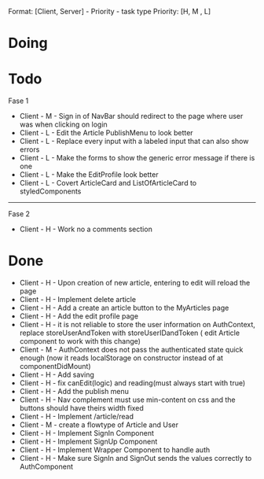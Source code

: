 Format: [Client, Server] - Priority - task type
Priority: [H, M , L]

# Doing

# Todo

Fase 1

* Client - M - Sign in of NavBar should redirect to the page where user was when clicking on login
* Client - L - Edit the Article PublishMenu to look better
* Client - L - Replace every input with a labeled input that can also show errors
* Client - L - Make the forms to show the generic error message if there is one
* Client - L - Make the EditProfile look better
* Client - L - Covert ArticleCard and ListOfArticleCard to styledComponents

---

Fase 2

* Client - H - Work no a comments section

# Done

* Client - H - Upon creation of new article, entering to edit will reload the page
* Client - H - Implement delete article
* Client - H - Add a create an article button to the MyArticles page
* Client - H - Add the edit profile page
* Client - H - it is not reliable to store the user information on AuthContext, replace storeUserAndToken with storeUserIDandToken ( edit Article component to work with this change)
* Client - M - AuthContext does not pass the authenticated state quick enough (now it reads localStorage on constructor instead of at componentDidMount)
* Client - H - Add saving
* Client - H - fix canEdit(logic) and reading(must always start with true)
* Client - H - Add the publish menu
* Client - H - Nav complement must use min-content on css and the buttons should have theirs width fixed
* Client - H - Implement /article/read
* Client - M - create a flowtype of Article and User
* Client - H - Implement SignIn Component
* Client - H - Implement SignUp Component
* Client - H - Implement Wrapper Component to handle auth
* Client - H - Make sure SignIn and SignOut sends the values correctly to AuthComponent
